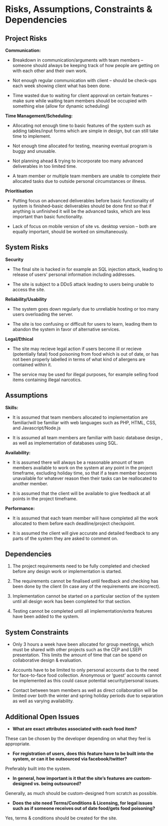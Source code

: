 # Risks, Assumptions, Constraints & Dependencies

## Project Risks

**Communication:**

- Breakdown in communication/arguments with team members – someone should always be keeping track of how people are getting on with each other and their own work.

- Not enough regular communication with client – should be check-ups each week showing client what has been done.

- Time wasted due to waiting for client approval on certain features – make sure while waiting team members should be occupied with something else (allow for dynamic scheduling)

**Time Management/Scheduling:**

- Allocating not enough time to basic features of the system such as adding tables/input forms which are simple in design, but can still take time to implement.

- Not enough time allocated for testing, meaning eventual program is buggy and unusable.

- Not planning ahead & trying to incorporate too many advanced deliverables in too limited time.

- A team member or multiple team members are unable to complete their allocated tasks due to outside personal circumstances or illness.

**Prioritisation**

- Putting focus on advanced deliverables before basic functionality of system is finished–basic deliverables should be done first so that if anything is unfinished it will be the advanced tasks, which are less important than basic functionality.

- Lack of focus on mobile version of site vs. desktop version – both are equally important, should be worked on simultaneously.

## System Risks

**Security**

- The final site is hacked in for example an SQL injection attack, leading to release of users' personal information including addresses.

- The site is subject to a DDoS attack leading to users being unable to access the site.

**Reliability/Usability**

- The system goes down regularly due to unreliable hosting or too many users overloading the server.

- The site is too confusing or difficult for users to learn, leading them to abandon the system in favor of alternative services.

**Legal/Ethical**

- The site may recieve legal action if users become ill or recieve (potentially fatal) food poisoning from food which is out of date, or has not been properly labelled in terms of what kind of allergens are contained within it.

- The service may be used for illegal purposes, for example selling food items containing illegal narcotics.

## Assumptions

**Skills:**

- It is assumed that team members allocated to implementation are familiar/will be familiar with web languages such as PHP, HTML, CSS, and Javascript/Node.js

- It is assumed all team members are familiar with basic database design , as well as implementation of databases using SQL.

**Availability:**

- It is assumed there will always be a reasonable amount of team members available to work on the system at any point in the project timeframe, excluding holiday time, so that if a team member becomes unavailable for whatever reason then their tasks can be reallocated to another member.

- It is assumed that the client will be available to give feedback at all points in the project timeframe.

**Performance:**

- It is assumed that each team member will have completed all the work allocated to them before each deadline/project checkpoint.

- It is assumed the client will give accurate and detailed feedback to any parts of the system they are asked to comment on.

## Dependencies

1. The project requirements need to be fully completed and checked before any design work or implementation is started.

2. The requirements cannot be finalised until feedback and checking has been done by the client (In case any of the requirements are incorrect).

3. Implementation cannot be started on a particular section of the system until all design work has been completed for that section.

4. Testing cannot be completed until all implementation/extra features have been added to the system.

## System Constraints

- Only 3 hours a week have been allocated for group meetings, which must be shared with other projects such as the CEP and LSEPI presentation. This limits the amount of time that can be spend on collaborative design & evaluation.

- Accounts have to be limited to only personal accounts due to the need for face-to-face food collection. Anonymous or ‘guest’ accounts cannot be implemented as this could casue potential security/personal issues.

- Contact between team members as well as direct collaboration will be limited over both the winter and spring holiday periods due to separation as well as varying availability.

## Additional Open Issues

- **What are exact attributes associated with each food item?**

These can be chosen by the developer depending on what they feel is appropriate.

- **For registration of users, does this feature have to be built into the system, or can it be outsourced via facebook/twitter?**

Preferably built into the system.

- **In general, how important is it that the site’s features are custom-designed vs. being outsourced?**

Generally, as much should be custom-designed from scratch as possible.

- **Does the site need Terms/Conditions & Licensing, for legal issues such as if someone receives out of date food/gets food poisoning?**

Yes, terms & conditions should be created for the site.
